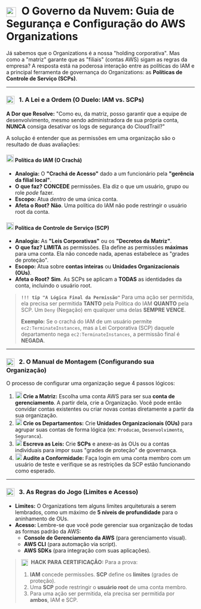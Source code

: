 # <img src="https://api.iconify.design/logos/aws-organizations.svg?color=currentColor" width="26" style="vertical-align:middle; margin-right:8px;" /> O Governo da Nuvem: Guia de Segurança e Configuração do AWS Organizations

Já sabemos que o Organizations é a nossa "holding corporativa". Mas como a "matriz" garante que as "filiais" (contas AWS) sigam as regras da empresa? A resposta está na poderosa interação entre as políticas do IAM e a principal ferramenta de governança do Organizations: as **Políticas de Controle de Serviço (SCPs)**.

---

### <img src="https://api.iconify.design/mdi/scale-balance.svg?color=currentColor" width="22" style="vertical-align:middle; margin-right:8px;" /> 1. A Lei e a Ordem (O Duelo: IAM vs. SCPs)

**A Dor que Resolve:** "Como eu, da matriz, posso garantir que a equipe de desenvolvimento, mesmo sendo administradora de sua própria conta, **NUNCA** consiga desativar os logs de segurança do CloudTrail?"

A solução é entender que as permissões em uma organização são o resultado de duas avaliações:

#### <img src="https://api.iconify.design/logos/aws-iam.svg?color=currentColor" width="20" /> Política do IAM (O Crachá)
* **Analogia:** O **"Crachá de Acesso"** dado a um funcionário pela **"gerência da filial local"**.
* **O que faz?** **CONCEDE** permissões. Ela diz o que um usuário, grupo ou role *pode* fazer.
* **Escopo:** Atua *dentro* de uma única conta.
* **Afeta o Root?** **Não**. Uma política do IAM não pode restringir o usuário root da conta.

#### <img src="https://api.iconify.design/mdi/gavel.svg?color=currentColor" width="20" /> Política de Controle de Serviço (SCP)
* **Analogia:** As **"Leis Corporativas"** ou os **"Decretos da Matriz"**.
* **O que faz?** **LIMITA** as permissões. Ela define as permissões **máximas** para uma conta. Ela não concede nada, apenas estabelece as "grades de proteção".
* **Escopo:** Atua sobre **contas inteiras** ou **Unidades Organizacionais (OUs)**.
* **Afeta o Root?** **Sim**. As SCPs se aplicam a **TODAS** as identidades da conta, incluindo o usuário root.

> **`!!! tip "A Lógica Final da Permissão"`**
> Para uma ação ser permitida, ela precisa ser permitida **TANTO** pela Política do IAM **QUANTO** pela SCP. Um `Deny` (Negação) em qualquer uma delas **SEMPRE VENCE**.
>
> **Exemplo:** Se o crachá do IAM de um usuário permite `ec2:TerminateInstances`, mas a Lei Corporativa (SCP) daquele departamento nega `ec2:TerminateInstances`, a permissão final é **NEGADA**.

---

### <img src="https://api.iconify.design/mdi/format-list-numbered.svg?color=currentColor" width="22" style="vertical-align:middle; margin-right:8px;" /> 2. O Manual de Montagem (Configurando sua Organização)

O processo de configurar uma organização segue 4 passos lógicos:

1.  **<img src="https://api.iconify.design/mdi/office-building-outline.svg?color=currentColor" width="18" /> Crie a Matriz:** Escolha uma conta AWS para ser sua **conta de gerenciamento**. A partir dela, crie a Organização. Você pode então convidar contas existentes ou criar novas contas diretamente a partir da sua organização.
2.  **<img src="https://api.iconify.design/mdi/folder-multiple-outline.svg?color=currentColor" width="18" /> Crie os Departamentos:** Crie **Unidades Organizacionais (OUs)** para agrupar suas contas de forma lógica (ex: `Producao`, `Desenvolvimento`, `Seguranca`).
3.  **<img src="https://api.iconify.design/mdi/file-document-edit-outline.svg?color=currentColor" width="18" /> Escreva as Leis:** Crie **SCPs** e anexe-as às OUs ou a contas individuais para impor suas "grades de proteção" de governança.
4.  **<img src="https://api.iconify.design/mdi/check-decagram-outline.svg?color=currentColor" width="18" /> Audite a Conformidade:** Faça login em uma conta membro com um usuário de teste e verifique se as restrições da SCP estão funcionando como esperado.

---

### <img src="https://api.iconify.design/mdi/ruler-square.svg?color=currentColor" width="22" style="vertical-align:middle; margin-right:8px;" /> 3. As Regras do Jogo (Limites e Acesso)

* **Limites:** O Organizations tem alguns limites arquiteturais a serem lembrados, como um máximo de **5 níveis de profundidade** para o aninhamento de OUs.
* **Acesso:** Lembre-se que você pode gerenciar sua organização de todas as formas padrão da AWS:
    * **Console de Gerenciamento da AWS** (para gerenciamento visual).
    * **AWS CLI** (para automação via script).
    * **AWS SDKs** (para integração com suas aplicações).

> **<img src="https://api.iconify.design/mdi/star-four-points.svg?color=currentColor" width="18" style="vertical-align:middle; margin-right:5px;" /> HACK PARA CERTIFICAÇÃO:** Para a prova:
> 1.  **IAM** concede permissões. **SCP** define os **limites** (grades de proteção).
> 2.  Uma **SCP** pode restringir o **usuário root** de uma conta membro.
> 3.  Para uma ação ser permitida, ela precisa ser permitida por **ambos**, IAM e SCP.